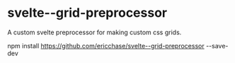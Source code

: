 # svelte--grid-preprocessor
A custom svelte preprocessor for making custom css grids.

npm install https://github.com/ericchase/svelte--grid-preprocessor --save-dev
